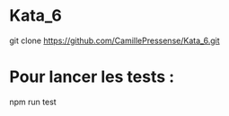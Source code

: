 # Kata_6

git clone https://github.com/CamillePressense/Kata_6.git

# Pour lancer les tests :

npm run test
